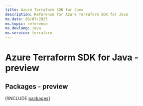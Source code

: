 ```yaml
---
title: Azure Terraform SDK for Java
description: Reference for Azure Terraform SDK for Java
ms.date: 08/07/2025
ms.topic: reference
ms.devlang: java
ms.service: terraform
---
```

# Azure Terraform SDK for Java - preview
## Packages - preview
[!INCLUDE [packages](terraform-index.md)]